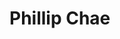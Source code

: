 # Phillip Chae

<!---
phillip-chae/phillip-chae is a ✨ special ✨ repository because its `README.md` (this file) appears on your GitHub profile.
You can click the Preview link to take a look at your changes.
--->
